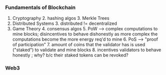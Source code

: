 ### Fundamentals of Blockchain

1. Cryptography
   2. hashing algos 
   3. Merkle Trees
2. Distributed Systems
   3. distributed != decentralized
3. Game Theory
   4. consensus algos
   5. PoW --> complex computations to mine blocks; disincentives to behave dishonestly as more complex the computations become the more energy req'd to mine
   6. PoS --> "proof of participation"
      7. amount of coins that the validator has is used ("staked") to validate and mine blocks
      8. incentives validators to behave honestly ; why? b/c their staked tokens can be revoked?

### Web3


